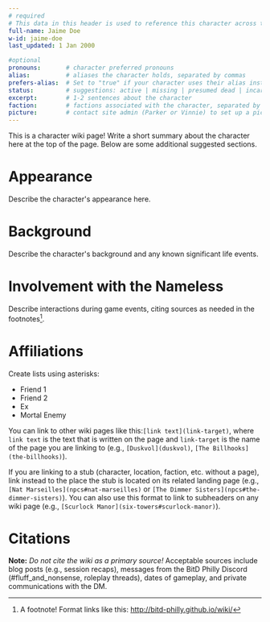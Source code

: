 ```yaml
---
# required
# This data in this header is used to reference this character across the entire website. 
full-name: Jaime Doe
w-id: jaime-doe
last_updated: 1 Jan 2000

#optional
pronouns:       # character preferred pronouns
alias:          # aliases the character holds, separated by commas
prefers-alias:  # Set to "true" if your character uses their alias instead of their name; otherwise, leave blank.
status:         # suggestions: active | missing | presumed dead | incarcerated | dead
excerpt:        # 1-2 sentences about the character
faction:        # factions associated with the character, separated by commas
picture:        # contact site admin (Parker or Vinnie) to set up a picture.
---
```


This is a character wiki page! Write a short summary about the character here at the top of the page. Below are some additional suggested sections.

# Appearance
Describe the character's appearance here.

# Background
Describe the character's background and any known significant life events.

# Involvement with the Nameless
Describe interactions during game events, citing sources as needed in the footnotes[^my-footnote].

# Affiliations
Create lists using asterisks:

* Friend 1
* Friend 2
* Ex
* Mortal Enemy


You can link to other wiki pages like this:`[link text](link-target)`, where `link text` is the text that is written on the page and `link-target` is the name of the page you are linking to (e.g., `[Duskvol](duskvol)`, `[The Billhooks](the-billhooks)`).

If you are linking to a stub (character, location, faction, etc. without a page), link instead to the place the stub is located on its related landing page (e.g., `[Nat Marseilles](npcs#nat-marseilles)` or `[The Dimmer Sisters](npcs#the-dimmer-sisters)`). You can also use this format to link to subheaders on any wiki page (e.g., `[Scurlock Manor](six-towers#scurlock-manor)`).

# Citations
**Note:** _Do not cite the wiki as a primary source!_ Acceptable sources include blog posts (e.g., session recaps), messages from the BitD Philly Discord (#fluff_and_nonsense, roleplay threads), dates of gameplay, and private communications with the DM. 

[^my-footnote]: A footnote! Format links like this: <http://bitd-philly.github.io/wiki/>

